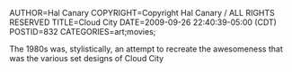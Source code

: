 AUTHOR=Hal Canary
COPYRIGHT=Copyright Hal Canary / ALL RIGHTS RESERVED
TITLE=Cloud City
DATE=2009-09-26 22:40:39-05:00 (CDT)
POSTID=832
CATEGORIES=art;movies;

The 1980s was, stylistically, an attempt to recreate the awesomeness that was the various set designs of Cloud City
